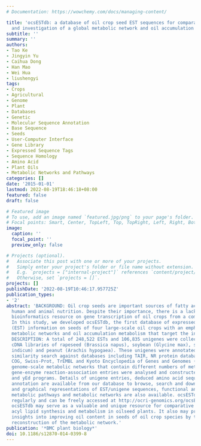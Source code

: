 ```yaml
---
# Documentation: https://wowchemy.com/docs/managing-content/

title: 'ocsESTdb: a database of oil crop seed EST sequences for comparative analysis
  and investigation of a global metabolic network and oil accumulation metabolism'
subtitle: ''
summary: ''
authors:
- Tao Ke
- Jingyin Yu
- Caihua Dong
- Han Mao
- Wei Hua
- liushengyi
tags:
- Crops
- Agricultural
- Genome
- Plant
- Databases
- Genetic
- Molecular Sequence Annotation
- Base Sequence
- Seeds
- User-Computer Interface
- Gene Library
- Expressed Sequence Tags
- Sequence Homology
- Amino Acid
- Plant Oils
- Metabolic Networks and Pathways
categories: []
date: '2015-01-01'
lastmod: 2022-08-19T18:46:18+08:00
featured: false
draft: false

# Featured image
# To use, add an image named `featured.jpg/png` to your page's folder.
# Focal points: Smart, Center, TopLeft, Top, TopRight, Left, Right, BottomLeft, Bottom, BottomRight.
image:
  caption: ''
  focal_point: ''
  preview_only: false

# Projects (optional).
#   Associate this post with one or more of your projects.
#   Simply enter your project's folder or file name without extension.
#   E.g. `projects = ["internal-project"]` references `content/project/deep-learning/index.md`.
#   Otherwise, set `projects = []`.
projects: []
publishDate: '2022-08-19T10:46:17.957725Z'
publication_types:
- '2'
abstract: 'BACKGROUND: Oil crop seeds are important sources of fatty acids (FAs) for
  human and animal nutrition. Despite their importance, there is a lack of an essential
  bioinformatics resource on gene transcription of oil crops from a comparative perspective.
  In this study, we developed ocsESTdb, the first database of expressed sequence tag
  (EST) information on seeds of four large-scale oil crops with an emphasis on global
  metabolic networks and oil accumulation metabolism that target the involved unigenes.
  DESCRIPTION: A total of 248,522 ESTs and 106,835 unigenes were collected from the
  cDNA libraries of rapeseed (Brassica napus), soybean (Glycine max), sesame (Sesamum
  indicum) and peanut (Arachis hypogaea). These unigenes were annotated by a sequence
  similarity search against databases including TAIR, NR protein database, Gene Ontology,
  COG, Swiss-Prot, TrEMBL and Kyoto Encyclopedia of Genes and Genomes (KEGG). Five
  genome-scale metabolic networks that contain different numbers of metabolites and
  gene-enzyme reaction-association entries were analysed and constructed using Cytoscape
  and yEd programs. Details of unigene entries, deduced amino acid sequences and putative
  annotation are available from our database to browse, search and download. Intuitive
  and graphical representations of EST/unigene sequences, functional annotations,
  metabolic pathways and metabolic networks are also available. ocsESTdb will be updated
  regularly and can be freely accessed at http://ocri-genomics.org/ocsESTdb/ . CONCLUSION:
  ocsESTdb may serve as a valuable and unique resource for comparative analysis of
  acyl lipid synthesis and metabolism in oilseed plants. It also may provide vital
  insights into improving oil content in seeds of oil crop species by transcriptional
  reconstruction of the metabolic network.'
publication: '*BMC plant biology*'
doi: 10.1186/s12870-014-0399-8
---
```

